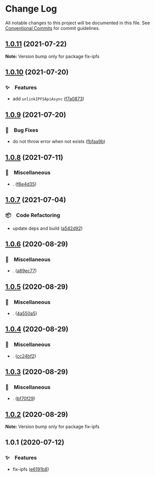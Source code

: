 # Change Log

All notable changes to this project will be documented in this file.
See [Conventional Commits](https://conventionalcommits.org) for commit guidelines.

## [1.0.11](https://github.com/bluelovers/ws-ipfs/compare/fix-ipfs@1.0.10...fix-ipfs@1.0.11) (2021-07-22)

**Note:** Version bump only for package fix-ipfs





## [1.0.10](https://github.com/bluelovers/ws-ipfs/compare/fix-ipfs@1.0.9...fix-ipfs@1.0.10) (2021-07-20)


### ✨　Features

* add `unlinkIPFSApiAsync` ([f7a0873](https://github.com/bluelovers/ws-ipfs/commit/f7a08730e35b4de991a8bda2326452966b30e085))





## [1.0.9](https://github.com/bluelovers/ws-ipfs/compare/fix-ipfs@1.0.8...fix-ipfs@1.0.9) (2021-07-20)


### 🐛　Bug Fixes

* do not throw error when not exists ([fbfaa9b](https://github.com/bluelovers/ws-ipfs/commit/fbfaa9bdf91723e06446eb32ecfc3e91e6e42712))





## [1.0.8](https://github.com/bluelovers/ws-ipfs/compare/fix-ipfs@1.0.7...fix-ipfs@1.0.8) (2021-07-11)


### 🔖　Miscellaneous

* . ([f6e4d35](https://github.com/bluelovers/ws-ipfs/commit/f6e4d357a7c796c00ea915038c4b4fdb7270e9dc))





## [1.0.7](https://github.com/bluelovers/ws-ipfs/compare/fix-ipfs@1.0.6...fix-ipfs@1.0.7) (2021-07-04)


### 📦　Code Refactoring

* update deps and build ([a542d92](https://github.com/bluelovers/ws-ipfs/commit/a542d92420faef55f6879fedc07d563f21db03a7))





## [1.0.6](https://github.com/bluelovers/ws-ipfs/compare/fix-ipfs@1.0.5...fix-ipfs@1.0.6) (2020-08-29)


### 🔖　Miscellaneous

* . ([a89ec77](https://github.com/bluelovers/ws-ipfs/commit/a89ec77c79a26768acfede82c769a6a792eee25b))





## [1.0.5](https://github.com/bluelovers/ws-ipfs/compare/fix-ipfs@1.0.4...fix-ipfs@1.0.5) (2020-08-29)


### 🔖　Miscellaneous

* . ([4a550a5](https://github.com/bluelovers/ws-ipfs/commit/4a550a55ccd04d245d5935914d091a879986a8f2))





## [1.0.4](https://github.com/bluelovers/ws-ipfs/compare/fix-ipfs@1.0.3...fix-ipfs@1.0.4) (2020-08-29)


### 🔖　Miscellaneous

* . ([cc24bf2](https://github.com/bluelovers/ws-ipfs/commit/cc24bf22e5f25f217df7c54b8671a476e5da575d))





## [1.0.3](https://github.com/bluelovers/ws-ipfs/compare/fix-ipfs@1.0.2...fix-ipfs@1.0.3) (2020-08-29)


### 🔖　Miscellaneous

* . ([bf70f29](https://github.com/bluelovers/ws-ipfs/commit/bf70f298426c11645d5343255656fa72e0cae844))





## [1.0.2](https://github.com/bluelovers/ws-ipfs/compare/fix-ipfs@1.0.1...fix-ipfs@1.0.2) (2020-08-29)

**Note:** Version bump only for package fix-ipfs





## 1.0.1 (2020-07-12)


### ✨　Features

* fix-ipfs ([e6191b8](https://github.com/bluelovers/ws-ipfs/commit/e6191b8fd8db6d07fd58d0f8d662a27fc4200ec3))
